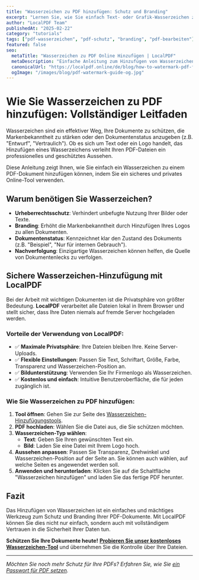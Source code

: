```yaml
---
title: "Wasserzeichen zu PDF hinzufügen: Schutz und Branding"
excerpt: "Lernen Sie, wie Sie einfach Text- oder Grafik-Wasserzeichen zu Ihren PDF-Dokumenten hinzufügen. Schützen Sie Ihre Urheberrechte und stärken Sie Ihre Marke mit unserem sicheren Online-Tool."
author: "LocalPDF Team"
publishedAt: "2025-02-22"
category: "tutorials"
tags: ["pdf-wasserzeichen", "pdf-schutz", "branding", "pdf-bearbeiten"]
featured: false
seo:
  metaTitle: "Wasserzeichen zu PDF Online Hinzufügen | LocalPDF"
  metaDescription: "Einfache Anleitung zum Hinzufügen von Wasserzeichen zu PDF-Dateien. Unser kostenloses Tool ermöglicht das Anwenden von Text oder Logo mit vollständiger Datenschutzgarantie."
  canonicalUrl: "https://localpdf.online/de/blog/how-to-watermark-pdf-files"
  ogImage: "/images/blog/pdf-watermark-guide-og.jpg"
---
```


# Wie Sie Wasserzeichen zu PDF hinzufügen: Vollständiger Leitfaden

Wasserzeichen sind ein effektiver Weg, Ihre Dokumente zu schützen, die Markenbekanntheit zu stärken oder den Dokumentenstatus anzugeben (z.B. "Entwurf", "Vertraulich"). Ob es sich um Text oder ein Logo handelt, das Hinzufügen eines Wasserzeichens verleiht Ihren PDF-Dateien ein professionelles und geschütztes Aussehen.

Diese Anleitung zeigt Ihnen, wie Sie einfach ein Wasserzeichen zu einem PDF-Dokument hinzufügen können, indem Sie ein sicheres und privates Online-Tool verwenden.

## Warum benötigen Sie Wasserzeichen?

- **Urheberrechtsschutz**: Verhindert unbefugte Nutzung Ihrer Bilder oder Texte.
- **Branding**: Erhöht die Markenbekanntheit durch Hinzufügen Ihres Logos zu allen Dokumenten.
- **Dokumentenstatus**: Kennzeichnet klar den Zustand des Dokuments (z.B. "Beispiel", "Nur für internen Gebrauch").
- **Nachverfolgung**: Einzigartige Wasserzeichen können helfen, die Quelle von Dokumentenlecks zu verfolgen.

## Sichere Wasserzeichen-Hinzufügung mit LocalPDF

Bei der Arbeit mit wichtigen Dokumenten ist die Privatsphäre von größter Bedeutung. **LocalPDF** verarbeitet alle Dateien lokal in Ihrem Browser und stellt sicher, dass Ihre Daten niemals auf fremde Server hochgeladen werden.

### Vorteile der Verwendung von LocalPDF:

- ✅ **Maximale Privatsphäre**: Ihre Dateien bleiben Ihre. Keine Server-Uploads.
- ✅ **Flexible Einstellungen**: Passen Sie Text, Schriftart, Größe, Farbe, Transparenz und Wasserzeichen-Position an.
- ✅ **Bildunterstützung**: Verwenden Sie Ihr Firmenlogo als Wasserzeichen.
- ✅ **Kostenlos und einfach**: Intuitive Benutzeroberfläche, die für jeden zugänglich ist.

### Wie Sie Wasserzeichen zu PDF hinzufügen:

1. **Tool öffnen**: Gehen Sie zur Seite des [Wasserzeichen-Hinzufügungstools](/de/watermark-pdf).
2. **PDF hochladen**: Wählen Sie die Datei aus, die Sie schützen möchten.
3. **Wasserzeichen-Typ wählen**:
   - **Text**: Geben Sie Ihren gewünschten Text ein.
   - **Bild**: Laden Sie eine Datei mit Ihrem Logo hoch.
4. **Aussehen anpassen**: Passen Sie Transparenz, Drehwinkel und Wasserzeichen-Position auf der Seite an. Sie können auch wählen, auf welche Seiten es angewendet werden soll.
5. **Anwenden und herunterladen**: Klicken Sie auf die Schaltfläche "Wasserzeichen hinzufügen" und laden Sie das fertige PDF herunter.

## Fazit

Das Hinzufügen von Wasserzeichen ist ein einfaches und mächtiges Werkzeug zum Schutz und Branding Ihrer PDF-Dokumente. Mit LocalPDF können Sie dies nicht nur einfach, sondern auch mit vollständigem Vertrauen in die Sicherheit Ihrer Daten tun.

**Schützen Sie Ihre Dokumente heute!** **[Probieren Sie unser kostenloses Wasserzeichen-Tool](/de/watermark-pdf)** und übernehmen Sie die Kontrolle über Ihre Dateien.

---

*Möchten Sie noch mehr Schutz für Ihre PDFs? Erfahren Sie, wie Sie [ein Passwort für PDF setzen](/de/protect-pdf).*